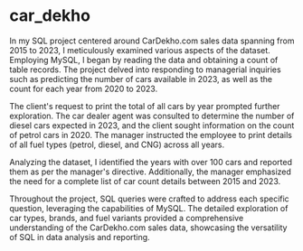 # car_dekho
In my SQL project centered around CarDekho.com sales data spanning from 2015 to 2023, I meticulously examined various aspects of the dataset. Employing MySQL, I began by reading the data and obtaining a count of table records. The project delved into responding to managerial inquiries such as predicting the number of cars available in 2023, as well as the count for each year from 2020 to 2023.

The client's request to print the total of all cars by year prompted further exploration. The car dealer agent was consulted to determine the number of diesel cars expected in 2023, and the client sought information on the count of petrol cars in 2020. The manager instructed the employee to print details of all fuel types (petrol, diesel, and CNG) across all years.

Analyzing the dataset, I identified the years with over 100 cars and reported them as per the manager's directive. Additionally, the manager emphasized the need for a complete list of car count details between 2015 and 2023.

Throughout the project, SQL queries were crafted to address each specific question, leveraging the capabilities of MySQL. The detailed exploration of car types, brands, and fuel variants provided a comprehensive understanding of the CarDekho.com sales data, showcasing the versatility of SQL in data analysis and reporting.
